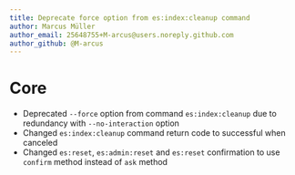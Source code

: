 ```yaml
---
title: Deprecate force option from es:index:cleanup command
author: Marcus Müller
author_email: 25648755+M-arcus@users.noreply.github.com
author_github: @M-arcus
---
```


# Core
* Deprecated `--force` option from command `es:index:cleanup` due to redundancy with `--no-interaction` option
* Changed `es:index:cleanup` command return code to successful when canceled
* Changed `es:reset`, `es:admin:reset` and `es:reset` confirmation to use `confirm` method instead of `ask` method
